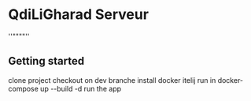# QdiLiGharad Serveur

''""""''

## Getting started

clone project 
checkout on dev branche
install docker itelij
run in docker-compose up --build -d
run the app